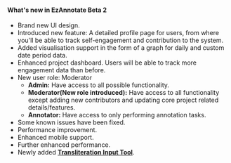#### What's new in EzAnnotate Beta 2

- Brand new UI design.
- Introduced new feature: A detailed profile page for users, from where you'll be able to track self-engagement and contribution to the system.
- Added visualisation support in the form of a graph for daily and custom date period data.
- Enhanced project dashboard. Users will be able to track more engagement data than before.
- New user role: Moderator
  - **Admin:** Have access to all possible functionality.
  - **Moderator(New role introduced):** Have access to all functionality except adding new contributors and updating core project related details/features.
  - **Annotator:** Have access to only performing annotation tasks.
- Some known issues have been fixed. 
- Performance improvement.
- Enhanced mobile support.
- Further enhanced performance.
- Newly added [**Transliteration Input Tool**](https://drive.google.com/file/d/1SkXzgqftbR4Nv8xOfPyTtMy5hffFWq4c/view).
